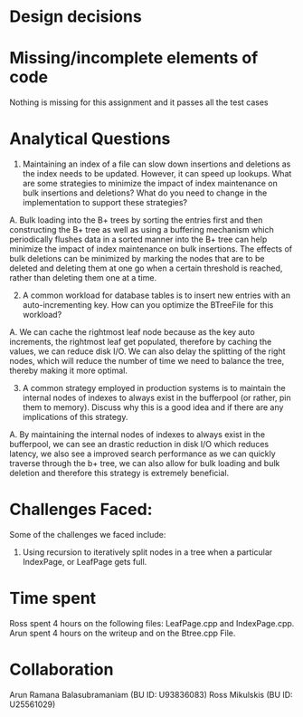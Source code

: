 # Design decisions


# Missing/incomplete elements of code
Nothing is missing for this assignment and it passes all the test cases

# Analytical Questions


1) Maintaining an index of a file can slow down insertions and deletions as the index needs to be updated. However, it can speed up lookups. What are some strategies to minimize the impact of index maintenance on bulk insertions and deletions? What do you need to change in the implementation to support these strategies?

A. Bulk loading into the B+ trees by sorting the entries first and then constructing the B+ tree as well as using a buffering mechanism which periodically flushes data in a sorted manner into the B+ tree can help minimize the impact of index maintenance on bulk insertions.
The effects of bulk deletions can be minimized by marking the nodes that are to be deleted and deleting them at one go when a certain threshold is reached, rather than deleting them one at a time.

2) A common workload for database tables is to insert new entries with an auto-incrementing key. How can you optimize the BTreeFile for this workload?

A. We can cache the rightmost leaf node because as the key auto increments, the rightmost leaf get populated, therefore by caching the values, we can reduce disk I/O. We can also delay the splitting of the right nodes, which will reduce the number of time we need to balance the tree, thereby making it more optimal.

3) A common strategy employed in production systems is to maintain the internal nodes of indexes to always exist in the bufferpool (or rather, pin them to memory). Discuss why this is a good idea and if there are any implications of this strategy.

A. By maintaining the internal nodes of indexes to always exist in the bufferpool, we can see an drastic reduction in disk I/O which reduces latency, we also see a improved search performance as we can quickly traverse through the b+ tree, we can also allow for bulk loading and bulk deletion and therefore this strategy is extremely beneficial.


# Challenges Faced:

Some of the challenges we faced include:

1) Using recursion to iteratively split nodes in a tree when a particular IndexPage, or LeafPage gets full.

# Time spent
Ross spent 4 hours on the following files: LeafPage.cpp and IndexPage.cpp.
Arun spent 4 hours on the writeup and on the Btree.cpp File.

# Collaboration
Arun Ramana Balasubramaniam (BU ID: U93836083)
Ross Mikulskis (BU ID: U25561029)